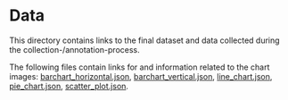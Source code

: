 # Data

This directory contains links to the final dataset and data collected during the collection-/annotation-process.

The following files contain links for and information related to the chart images: 
[barchart_horizontal.json](https://github.com/mubasharaak/chartfc_dataset_wikicommons/blob/main/data/dataset/barchart_horizontal.json), 
[barchart_vertical.json](https://github.com/mubasharaak/chartfc_dataset_wikicommons/blob/main/data/dataset/barchart_vertical.json), 
[line_chart.json](https://github.com/mubasharaak/chartfc_dataset_wikicommons/blob/main/data/dataset/line_chart.json), 
[pie_chart.json](https://github.com/mubasharaak/chartfc_dataset_wikicommons/blob/main/data/dataset/pie_chart.json), 
[scatter_plot.json](https://github.com/mubasharaak/chartfc_dataset_wikicommons/blob/main/data/dataset/scatter_plot.json).
